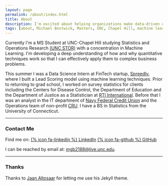 ```yaml
---
layout: page
permalink: /about/index.html
title: About
description: I'm excited about helping organizations make data-driven decisions.
tags: [about, Michael Bostwick, Masters, UNC, Chapel Hill, machine learning, statistics, operations research, STOR]
---
```

Currently I'm a MS Student at UNC-Chapel Hill studying Statistics and Operations Research [(UNC STOR)](http://stat-or.unc.edu) with
a concentration in Machine Learning. I'm developing a deep understanding of how and why quantitative techniques
work so that I can effectively apply them to complex business problems. 

This summer I was a Data Science Intern at FinTech startup, [Spreedly](http://spreedly.com), where I built a Lead Scoring model using 
machine learning techniques. Prior to returning to grad school, I worked on survey statistics for clients including the Centers for Disease Control, 
the Department of Education and the Department of Justice as a Statistician at [RTI International](http://rti.org).
Before that I was an analyst in the IT department of [Navy Federal Credit Union](http://navyfederal.org) and the Operations team of
non-profit [CRU](http://www.cru.org). I have a BS in Statistics from the University of Connecticut. 

---

### Contact Me
Find me on: [{% icon fa-linkedin %} LinkedIn](https://www.linkedin.com/in/michaelbostwick1/) [{% icon fa-github %} GitHub](https://github.com/mgbostwick)

I can be reached by email at: [mgb2188@live.unc.edu](mailto:mgb2188@live.unc.edu).


---

### Thanks

Thanks to [Jaan Altosaar](https://github.com/altosaar/jaan.io) for letting me use his Jekyll theme.
